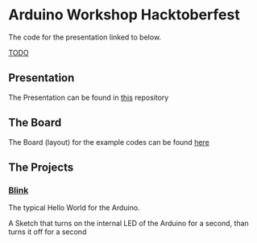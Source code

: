 # Arduino Workshop Hacktoberfest

The code for the presentation linked to below.

[TODO](http://docs.platformio.org/en/latest/ide/vscode.html#multi-project-workspaces)

## Presentation

The Presentation can be found in [this](https://github.com/Wr4thon/arduinoWorkshop-Talk) repository

## The Board

The Board (layout) for the example codes can be found [here](https://easyeda.com/Wr4thon/hacktoberfest)

## The Projects

### [Blink](https://github.com/Wr4thon/arduinoWorkshop/blob/master/src/001_blink/main.cpp)

The typical Hello World for the Arduino.

A Sketch that turns on the internal LED of the Arduino for a second, than turns it off for a second
